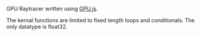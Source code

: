 GPU Raytracer written using [GPU.js](https://github.com/gpujs/gpu.js).

The kernal functions are limited to fixed length loops and conditionals. The only datatype is float32.


